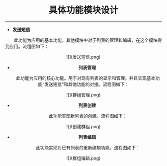 # <center>具体功能模块设计


---


* **发送短信**

　　此功能为应用的基本功能。其他模块中对于列表的管理和编辑，在这个模块得到应用。流程图如下：
<center>
![](发送短信.png)


* **列表管理**

　　此功能为应用的核心功能。用于对现有列表的显示和管理。并且实现基本功能“发送短信”和其他功能的对接。流程图如下：
<center>
![](群组管理.png)

* **列表创建**

　　此功能实现新列表的创建。流程图如下：
<center>
![](创建群组.png)

* **列表编辑**

　　此功能实现对已有列表的重新编辑功能。流程图如下：
<center>
![](群组编辑.png)
